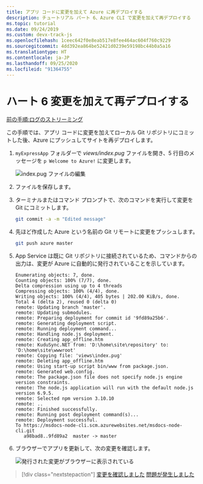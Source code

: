 ```yaml
---
title: アプリ コードに変更を加えて Azure に再デプロイする
description: チュートリアル パート 6、Azure CLI で変更を加えて再デプロイする
ms.topic: tutorial
ms.date: 09/24/2019
ms.custom: devx-track-js
ms.openlocfilehash: 1ceec642f0e8eab517e8fee464ac604f760c9229
ms.sourcegitcommit: 4dd392ea864be52421d0239e59198bc44b0a5a16
ms.translationtype: HT
ms.contentlocale: ja-JP
ms.lasthandoff: 09/25/2020
ms.locfileid: "91364755"
---
```

# <a name="part-6-make-changes-and-redeploy"></a>ハート 6 変更を加えて再デプロイする

[前の手順:ログのストリーミング](tutorial-vscode-azure-cli-node-05.md)

この手順では、アプリ コードに変更を加えてローカル Git リポジトリにコミットした後、Azure にプッシュしてサイトを再デプロイします。

1. `myExpressApp` フォルダーで *views/index.pug* ファイルを開き、5 行目のメッセージを `p Welcome to Azure!` に変更します。

    ![index.pug ファイルの編集](media/azure-cli/editpugfile.png)

1. ファイルを保存します。

1. ターミナルまたはコマンド プロンプトで、次のコマンドを実行して変更を Git にコミットします。

    ```bash
    git commit -a -m "Edited message"
    ```

1. 先ほど作成した Azure という名前の Git リモートに変更をプッシュします。

    ```bash
    git push azure master
    ```

1. App Service は既に Git リポジトリに接続されているため、コマンドからの出力は、変更が Azure に自動的に発行されていることを示しています。 

    ```output
    Enumerating objects: 7, done.
    Counting objects: 100% (7/7), done.
    Delta compression using up to 4 threads
    Compressing objects: 100% (4/4), done.
    Writing objects: 100% (4/4), 405 bytes | 202.00 KiB/s, done.
    Total 4 (delta 2), reused 0 (delta 0)
    remote: Updating branch 'master'.
    remote: Updating submodules.
    remote: Preparing deployment for commit id '9fd89a25b6'.
    remote: Generating deployment script.
    remote: Running deployment command...
    remote: Handling node.js deployment.
    remote: Creating app_offline.htm
    remote: KuduSync.NET from: 'D:\home\site\repository' to: 'D:\home\site\wwwroot'
    remote: Copying file: 'views\index.pug'
    remote: Deleting app_offline.htm
    remote: Using start-up script bin/www from package.json.
    remote: Generated web.config.
    remote: The package.json file does not specify node.js engine version constraints.
    remote: The node.js application will run with the default node.js version 6.9.5.
    remote: Selected npm version 3.10.10
    remote: ..
    remote: Finished successfully.
    remote: Running post deployment command(s)...
    remote: Deployment successful.
    To https://msdocs-node-cli.scm.azurewebsites.net/msdocs-node-cli.git
       a98bad8..9fd89a2  master -> master
    ```

1. ブラウザーでアプリを更新して、次の変更を確認します。

    ![発行された変更がブラウザーに表示されている](media/azure-cli/remote-app-changes.png)

> [!div class="nextstepaction"]
> [変更を確認しました](tutorial-vscode-azure-cli-node-07.md) [問題が発生しました](https://www.research.net/r/PWZWZ52?tutorial=node-deployment&step=publishing-changes)

